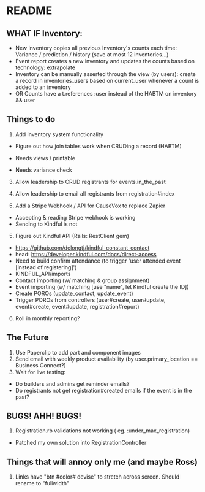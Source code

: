 # README

## WHAT IF Inventory:
* New inventory copies all previous Inventory's counts each time: Variance / prediction / history (save at most 12 inventories...)
* Event report creates a new inventory and updates the counts based on technology: extrapolate
* Inventory can be manually asserted through the view (by users): create a record in inventories_users based on current_user whenever a count is added to an inventory
* OR Counts have a t.references :user instead of the HABTM on inventory && user



## Things to do
1. Add inventory system functionality
  * Figure out how join tables work when CRUDing a record (HABTM)

  * Needs views / printable
  * Needs variance check

3. Allow leadership to CRUD registrants for events.in_the_past
2. Allow leadership to email all registrants from registration#index

4. Add a Stripe Webhook / API for CauseVox to replace Zapier
  * Accepting & reading Stripe webhook is working
  * Sending to Kindful is not
5. Figure out Kindful API (Rails: RestClient gem)
  * https://github.com/delongtj/kindful_constant_contact
  * head: https://developer.kindful.com/docs/direct-access
  * Need to build confirm attendance (to trigger 'user attended event [instead of registering]')
  * KINDFUL_API/imports
  * Contact importing (w/ matching & group assignment)
  * Event importing (w/ matching [use "name", let Kindful create the ID])
  * Create POROs (update_contact, update_event)
  * Trigger POROs from controllers (user#create, user#update, event#create, event#update, registration#report)
6. Roll in monthly reporting?

## The Future
1. Use Paperclip to add part and component images
1. Send email with weekly product availability (by user.primary_location == Business Connect?)
1. Wait for live testing:
  * Do builders and admins get reminder emails?
  * Do registrants not get registration#created emails if the event is in the past?

## BUGS! AHH! BUGS!
1. Registration.rb validations not working  ( eg. :under_max_registration)
  * Patched my own solution into RegistrationController

## Things that will annoy only me (and maybe Ross)
1. Links have "btn #color# devise" to stretch across screen. Should rename to "fullwidth"



